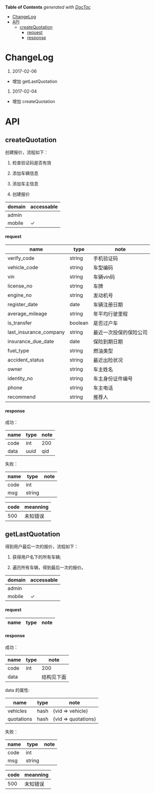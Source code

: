 <!-- START doctoc generated TOC please keep comment here to allow auto update -->
<!-- DON'T EDIT THIS SECTION, INSTEAD RE-RUN doctoc TO UPDATE -->
**Table of Contents**  *generated with [DocToc](https://github.com/thlorenz/doctoc)*

- [ChangeLog](#changelog)
- [API](#api)
  - [createQuotation](#createquotation)
      - [request](#request)
      - [response](#response)

<!-- END doctoc generated TOC please keep comment here to allow auto update -->

# ChangeLog

1. 2017-02-06
  * 增加 getLastQuotation

1. 2017-02-04
  * 增加 createQuotation

# API

## createQuotation

创建报价，流程如下：

1. 检查验证码是否有效

2. 添加车辆信息

3. 添加车主信息

4. 创建报价

| domain | accessable |
| ----   | ----       |
| admin  |            |
| mobile | ✓          |

#### request

| name                     | type    | note                   |
| ----                     | ----    | ----                   |
| verify\_code             | string  | 手机验证码             |
| vehicle\_code            | string  | 车型编码               |
| vin                      | string  | 车辆vin码              |
| license\_no              | string  | 车牌                   |
| engine\_no               | string  | 发动机号               |
| register\_date           | date    | 车辆注册日期           |
| average\_mileage         | string  | 年平均行驶里程         |
| is\_transfer             | boolean | 是否过户车             |
| last\_insurance\_company | string  | 最近一次投保的保险公司 |
| insurance\_due\_date     | date    | 保险到期日期           |
| fuel\_type               | string  | 燃油类型               |
| accident_status          | string  | 最近出险状况           |
| owner                    | string  | 车主姓名               |
| identity\_no             | string  | 车主身份证件编号       |
| phone                    | string  | 车主电话               |
| recommend                | string  | 推荐人                 |

#### response

成功：

| name | type | note |
| ---- | ---- | ---- |
| code | int  | 200  |
| data | uuid | qid  |

失败：

| name | type   | note |
| ---- | ----   | ---- |
| code | int    |      |
| msg  | string |      |

| code | meanning |
| ---- | ----     |
| 500  | 未知错误 |

## getLastQuotation

得到用户最后一次的报价，流程如下：

1. 获得用户名下的所有车辆;

2. 遍历所有车辆，得到最后一次的报价。

| domain | accessable |
| ----   | ----       |
| admin  |            |
| mobile | ✓          |

#### request

| name | type | note |
| ---- | ---- | ---- |

#### response

成功：

| name | type | note       |
| ---- | ---- | ----       |
| code | int  | 200        |
| data |      | 结构见下面 |

data 的属性:

| name       | type | note                |
| ----       | ---- | ----                |
| vehicles   | hash | {vid => vehicle}    |
| quotations | hash | {vid => quotations} |


失败：

| name | type   | note |
| ---- | ----   | ---- |
| code | int    |      |
| msg  | string |      |

| code | meanning |
| ---- | ----     |
| 500  | 未知错误 |


